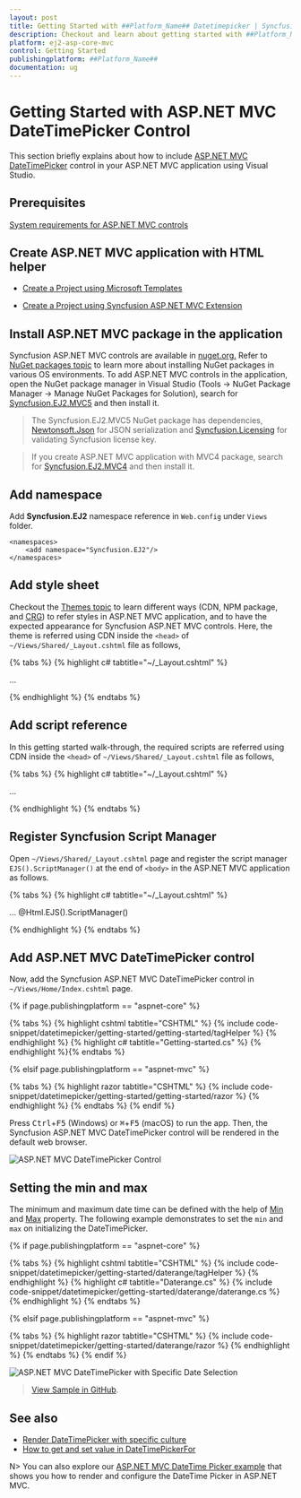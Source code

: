 ```yaml
---
layout: post
title: Getting Started with ##Platform_Name## Datetimepicker | Syncfusion
description: Checkout and learn about getting started with ##Platform_Name## Datetimepicker control of Syncfusion Essential JS 2 and more details.
platform: ej2-asp-core-mvc
control: Getting Started
publishingplatform: ##Platform_Name##
documentation: ug
---
```



# Getting Started with ASP.NET MVC DateTimePicker Control

This section briefly explains about how to include [ASP.NET MVC DateTimePicker](https://www.syncfusion.com/aspnet-mvc-ui-controls/datetime-picker) control in your ASP.NET MVC application using Visual Studio.

## Prerequisites

[System requirements for ASP.NET MVC controls](https://ej2.syncfusion.com/aspnetmvc/documentation/system-requirements)

## Create ASP.NET MVC application with HTML helper

* [Create a Project using Microsoft Templates](https://docs.microsoft.com/en-us/aspnet/core/tutorials/first-mvc-app/start-mvc?view=aspnetcore-6.0&tabs=visual-studio)

* [Create a Project using Syncfusion ASP.NET MVC Extension](https://ej2.syncfusion.com/aspnetmvc/documentation/getting-started/project-template)

## Install ASP.NET MVC package in the application

Syncfusion ASP.NET MVC controls are available in [nuget.org.](https://www.nuget.org/packages?q=syncfusion.EJ2) Refer to [NuGet packages topic](https://ej2.syncfusion.com/aspnetmvc/documentation/nuget-packages) to learn more about installing NuGet packages in various OS environments. To add ASP.NET MVC controls in the application, open the NuGet package manager in Visual Studio (Tools → NuGet Package Manager → Manage NuGet Packages for Solution), search for [Syncfusion.EJ2.MVC5](https://www.nuget.org/packages/Syncfusion.EJ2.MVC5) and then install it.

> The Syncfusion.EJ2.MVC5 NuGet package has dependencies, [Newtonsoft.Json](https://www.nuget.org/packages/Newtonsoft.Json/) for JSON serialization and [Syncfusion.Licensing](https://www.nuget.org/packages/Syncfusion.Licensing/) for validating Syncfusion license key.

> If you create ASP.NET MVC application with MVC4 package, search for [Syncfusion.EJ2.MVC4](https://www.nuget.org/packages/Syncfusion.EJ2.MVC4) and then install it. 

## Add namespace

Add **Syncfusion.EJ2** namespace reference in `Web.config` under `Views` folder.

```
<namespaces>
    <add namespace="Syncfusion.EJ2"/>
</namespaces>
```

## Add style sheet

Checkout the [Themes topic](https://ej2.syncfusion.com/aspnetmvc/documentation/appearance/theme) to learn different ways (CDN, NPM package, and [CRG](https://ej2.syncfusion.com/aspnetmvc/documentation/common/custom-resource-generator)) to refer styles in ASP.NET MVC application, and to have the expected appearance for Syncfusion ASP.NET MVC controls. Here, the theme is referred using CDN inside the `<head>` of `~/Views/Shared/_Layout.cshtml` file as follows,

{% tabs %}
{% highlight c# tabtitle="~/_Layout.cshtml" %}

<head>
    ...
    <!-- Syncfusion ASP.NET MVC controls styles -->
    <link rel="stylesheet" href="https://cdn.syncfusion.com/ej2/{{ site.ej2version }}/fluent.css" />
</head>

{% endhighlight %}
{% endtabs %}

## Add script reference

In this getting started walk-through, the required scripts are referred using CDN inside the `<head>` of `~/Views/Shared/_Layout.cshtml` file as follows,

{% tabs %}
{% highlight c# tabtitle="~/_Layout.cshtml" %}

<head>
    ...
    <!-- Syncfusion ASP.NET MVC controls scripts -->
    <script src="https://cdn.syncfusion.com/ej2/{{ site.ej2version }}/dist/ej2.min.js"></script>
</head>

{% endhighlight %}
{% endtabs %}

## Register Syncfusion Script Manager

Open `~/Views/Shared/_Layout.cshtml` page and register the script manager `EJS().ScriptManager()` at the end of `<body>` in the ASP.NET MVC application as follows. 

{% tabs %}
{% highlight c# tabtitle="~/_Layout.cshtml" %}

<body>
...
    <!-- Syncfusion ASP.NET MVC Script Manager -->
    @Html.EJS().ScriptManager()
</body>

{% endhighlight %}
{% endtabs %}

## Add ASP.NET MVC DateTimePicker control

Now, add the Syncfusion ASP.NET MVC DateTimePicker control in `~/Views/Home/Index.cshtml` page.

{% if page.publishingplatform == "aspnet-core" %}

{% tabs %}
{% highlight cshtml tabtitle="CSHTML" %}
{% include code-snippet/datetimepicker/getting-started/getting-started/tagHelper %}
{% endhighlight %}
{% highlight c# tabtitle="Getting-started.cs" %}
{% endhighlight %}{% endtabs %}

{% elsif page.publishingplatform == "aspnet-mvc" %}

{% tabs %}
{% highlight razor tabtitle="CSHTML" %}
{% include code-snippet/datetimepicker/getting-started/getting-started/razor %}
{% endhighlight %}
{% endtabs %}
{% endif %}

Press <kbd>Ctrl</kbd>+<kbd>F5</kbd> (Windows) or <kbd>⌘</kbd>+<kbd>F5</kbd> (macOS) to run the app. Then, the Syncfusion ASP.NET MVC DateTimePicker control will be rendered in the default web browser.

![ASP.NET MVC DateTimePicker Control](images/datetimepicker-control.png)

## Setting the min and max

The minimum and maximum date time can be defined with the help of [Min](https://help.syncfusion.com/cr/aspnetmvc-js2/Syncfusion.EJ2.Calendars.DateTimePicker.html#Syncfusion_EJ2_Calendars_DateTimePicker_Min) and [Max](https://help.syncfusion.com/cr/aspnetmvc-js2/Syncfusion.EJ2.Calendars.DateTimePicker.html#Syncfusion_EJ2_Calendars_DateTimePicker_Max) property. The following example demonstrates to set the `min` and `max` on initializing the DateTimePicker.

{% if page.publishingplatform == "aspnet-core" %}

{% tabs %}
{% highlight cshtml tabtitle="CSHTML" %}
{% include code-snippet/datetimepicker/getting-started/daterange/tagHelper %}
{% endhighlight %}
{% highlight c# tabtitle="Daterange.cs" %}
{% include code-snippet/datetimepicker/getting-started/daterange/daterange.cs %}
{% endhighlight %}
{% endtabs %}

{% elsif page.publishingplatform == "aspnet-mvc" %}

{% tabs %}
{% highlight razor tabtitle="CSHTML" %}
{% include code-snippet/datetimepicker/getting-started/daterange/razor %}
{% endhighlight %}
{% endtabs %}
{% endif %}

![ASP.NET MVC DateTimePicker with Specific Date Selection](images/datetimepicker-with-specific-date.png)

> [View Sample in GitHub](https://github.com/SyncfusionExamples/ASP-NET-MVC-Getting-Started-Examples/tree/main/DateTimePicker/ASP.NET%20MVC%20Razor%20Examples).

## See also

* [Render DateTimePicker with specific culture](./globalization)
* [How to get and set value in DateTimePickerFor](./how-to/datetimepicker-for-mvc)

N> You can also explore our [ASP.NET MVC DateTime Picker example](https://ej2.syncfusion.com/aspnetmvc/DateTimePicker/DefaultFunctionalities#/bootstrap5) that shows you how to render and configure the DateTime Picker in ASP.NET MVC.
